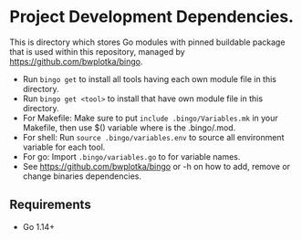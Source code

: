 # Project Development Dependencies.

This is directory which stores Go modules with pinned buildable package that is used within this repository, managed by https://github.com/bwplotka/bingo.

- Run `bingo get` to install all tools having each own module file in this directory.
- Run `bingo get <tool>` to install <tool> that have own module file in this directory.
- For Makefile: Make sure to put `include .bingo/Variables.mk` in your Makefile, then use \$(<upper case tool name>) variable where <tool> is the .bingo/<tool>.mod.
- For shell: Run `source .bingo/variables.env` to source all environment variable for each tool.
- For go: Import `.bingo/variables.go` to for variable names.
- See https://github.com/bwplotka/bingo or -h on how to add, remove or change binaries dependencies.

## Requirements

- Go 1.14+
